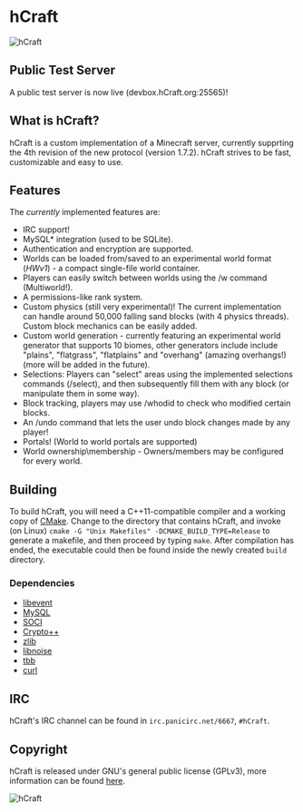 hCraft
======

![hCraft](https://raw.github.com/BizarreCake/hCraft/master/etc/banner.png)

Public Test Server
------------------

A public test server is now live (devbox.hCraft.org:25565)!

What is hCraft?
---------------

hCraft is a custom implementation of a Minecraft server, currently supprting the
4th revision of the new protocol (version 1.7.2). hCraft strives to be fast,
customizable and easy to use.

Features
--------

The _currently_ implemented features are:
*  IRC support!
*  MySQL* integration (used to be SQLite).
*  Authentication and encryption are supported.
*  Worlds can be loaded from/saved to an experimental world format (*HWv1*) -
   a compact single-file world container.
*  Players can easily switch between worlds using the /w command (Multiworld!).
*  A permissions-like rank system.
*  Custom physics (still very experimental)! The current implementation can handle
   around 50,000 falling sand blocks (with 4 physics threads).
   Custom block mechanics can be easily added.
*  Custom world generation - currently featuring an experimental world generator
   that supports 10 biomes, other generators include include "plains", "flatgrass",
   "flatplains" and "overhang" (amazing overhangs!) (more will be added in the future).
*  Selections: Players can "select" areas using the implemented selections
   commands (/select), and then subsequently fill them with any block (or manipulate
   them in some way).
*  Block tracking, players may use /whodid to check who modified certain blocks.
*  An /undo command that lets the user undo block changes made by any player!
*  Portals! (World to world portals are supported)
*  World ownership\membership - Owners/members may be configured for every world.
     

Building
--------

To build hCraft, you will need a C++11-compatible compiler and a working copy
of [CMake](http://www.cmake.org/). Change to the directory that contains
hCraft, and invoke (on Linux) `cmake -G "Unix Makefiles" -DCMAKE_BUILD_TYPE=Release`
to generate a makefile, and then proceed by typing `make`. After compilation has
ended, the executable could then be found inside the newly created `build`
directory.


### Dependencies
*  [libevent](http://libevent.org/)
*  [MySQL](http://www.mysql.com/)
*  [SOCI](http://www.soci.sourceforge.net/)
*  [Crypto++](http://www.cryptopp.com/)
*  [zlib](http://www.zlib.net/)
*  [libnoise](http://libnoise.sourceforge.net/)
*  [tbb](http://threadingbuildingblocks.org/)
*  [curl](http://curl.haxx.se/)

IRC
---

hCraft's IRC channel can be found in `irc.panicirc.net/6667`, `#hCraft`.

Copyright
---------

hCraft is released under GNU's general public license (GPLv3), more information
can be found [here](http://www.gnu.org/licenses/gpl.html).

![hCraft](https://raw.github.com/BizarreCake/hCraft/master/etc/45-small.png)

